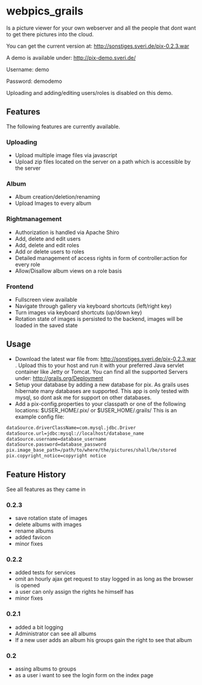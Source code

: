 webpics_grails
==============

Is a picture viewer for your own webserver and all the people that dont want to get there pictures into the cloud.

You can get the current version at: http://sonstiges.sveri.de/pix-0.2.3.war

A demo is available under: http://pix-demo.sveri.de/

Username: demo

Password: demodemo

Uploading and adding/editing users/roles is disabled on this demo.


## Features
The following features are currently available.

### Uploading
* Upload multiple image files via javascript
* Upload zip files located on the server on a path which is accessible by the server

### Album
* Album creation/deletion/renaming
* Upload Images to every album

### Rightmanagement
* Authorization is handled via Apache Shiro
* Add, delete and edit users
* Add, delete and edit roles
* Add or delete users to roles
* Detailed management of access rights in form of controller:action for every role
* Allow/Disallow album views on a role basis

### Frontend
* Fullscreen view available
* Navigate through gallery via keyboard shortcuts (left/right key)
* Turn images via keyboard shortcuts (up/down key)
* Rotation state of images is persisted to the backend, images will be loaded in the saved state


## Usage
* Download the latest war file from: http://sonstiges.sveri.de/pix-0.2.3.war . Upload this to your host and run it with your 
preferred Java servlet container like Jetty or Tomcat. You can find all the supported Servers 
under: http://grails.org/Deployment
* Setup your database by adding a new database for pix. As grails uses hibernate many databases are supported. 
This app is only tested with mysql, so dont ask me for support on other databases.
* Add a pix-config.properties to your classpath or one of the following locations: $USER_HOME/.pix/ or $USER_HOME/.grails/
This is an example config file:

```bash
dataSource.driverClassName=com.mysql.jdbc.Driver
dataSource.url=jdbc:mysql://localhost/database_name
dataSource.username=database_username
dataSource.password=database_password
pix.image_base_path=/path/to/where/the/pictures/shall/be/stored
pix.copyright_notice=copyright notice
```

## Feature History
See all features as they came in

### 0.2.3
* save rotation state of images
* delete albums with images
* rename albums
* added favicon
* minor fixes

### 0.2.2
* added tests for services
* omit an hourly ajax get request to stay logged in as long as the browser is opened
* a user can only assign the rights he himself has
* minor fixes

### 0.2.1
* added a bit logging
* Administrator can see all albums
* If a new user adds an album his groups gain the right to see that album

### 0.2 
* assing albums to groups
* as a user i want to see the login form on the index page 



